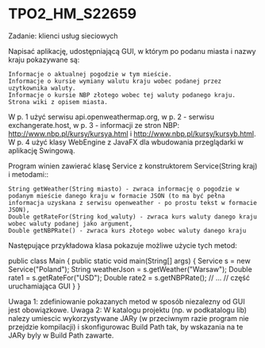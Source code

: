 # TPO2_HM_S22659

Zadanie: klienci usług sieciowych

Napisać aplikację, udostępniającą GUI, w którym po podanu miasta i nazwy kraju pokazywane są:

    Informacje o aktualnej pogodzie w tym mieście.
    Informacje o kursie wymiany walutu kraju wobec podanej przez uzytkownika waluty.
    Informacje o kursie NBP złotego wobec tej waluty podanego kraju.
    Strona wiki z opisem miasta.

W p. 1 użyć serwisu api.openweathermap.org, 
w p. 2 - serwisu exchangerate.host, 
w p. 3 - informacji ze stron NBP: http://www.nbp.pl/kursy/kursya.html i http://www.nbp.pl/kursy/kursyb.html.
W p. 4 użyć klasy WebEngine z JavaFX dla wbudowania przeglądarki w aplikację Swingową.

Program winien zawierać klasę Service z konstruktorem Service(String kraj) i metodami::

    String getWeather(String miasto) - zwraca informację o pogodzie w podanym mieście danego kraju w formacie JSON (to ma być pełna informacja uzyskana z serwisu openweather - po prostu tekst w formacie JSON),
    Double getRateFor(String kod_waluty) - zwraca kurs waluty danego kraju wobec waluty podanej jako argument,
    Double getNBPRate() - zwraca kurs złotego wobec waluty danego kraju

Następujące przykładowa klasa  pokazuje możliwe użycie tych metod:

public class Main {
  public static void main(String[] args) {
    Service s = new Service("Poland");
    String weatherJson = s.getWeather("Warsaw");
    Double rate1 = s.getRateFor("USD");
    Double rate2 = s.getNBPRate();
    // ...
    // część uruchamiająca GUI
  }
}

Uwaga 1: zdefiniowanie pokazanych metod w sposób niezalezny od GUI jest obowiązkowe.
Uwaga 2:  W katalogu projektu (np. w podkatalogu lib) nalezy umiescic wykorzystywane JARy (w przeciwnym razie program nie przejdzie kompilacji) i skonfigurowac Build Path tak, by wskazania na te JARy byly w Build Path zawarte.
